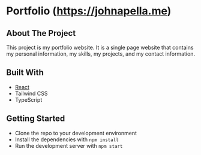 # Portfolio (<https://johnapella.me>)

## About The Project

This project is my portfolio website. It is a single page website that contains my personal information, my skills, my projects, and my contact information.

## Built With

- [React](https://reactjs.org/)
- Tailwind CSS
- TypeScript

## Getting Started

- Clone the repo to your development environment
- Install the dependencies with `npm install`
- Run the development server with `npm start`

